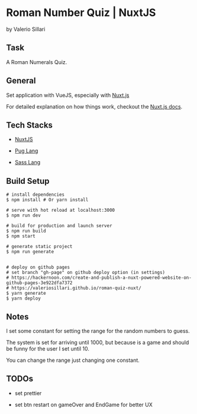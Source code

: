 # Roman Number Quiz | NuxtJS

by Valerio Sillari


## Task

A Roman Numerals Quiz.


## General

Set application with VueJS, especially with [Nuxt.js](https://github.com/nuxt/nuxt.js)

For detailed explanation on how things work, checkout the [Nuxt.js docs](https://github.com/nuxt/nuxt.js).


## Tech Stacks

- [NuxtJS](https://nuxtjs.org/)

- [Pug Lang](https://pugjs.org/)

- [Sass Lang](https://sass-lang.com//)


## Build Setup

```
# install dependencies
$ npm install # Or yarn install

# serve with hot reload at localhost:3000
$ npm run dev

# build for production and launch server
$ npm run build
$ npm start

# generate static project
$ npm run generate


# deploy on github pages
# set branch "gh-page" on github deploy option (in settings)
# https://hackernoon.com/create-and-publish-a-nuxt-powered-website-on-github-pages-3e922dfa7372
# https://valeriosillari.github.io/roman-quiz-nuxt/
$ yarn generate
$ yarn deploy
```


## Notes

I set some constant for setting the range for the random numbers to guess.

The system is set for arriving until 1000, but because is a game and should be funny for the user I set until 10.

You can change the range just changing one constant.


## TODOs

- set prettier

- set btn restart on gameOver and EndGame for better UX
